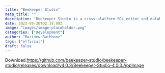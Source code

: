 ```yaml
---
title: "Beekeeper Studio"
meta_title: ""
description: "Beekeeper Studio is a cross-platform SQL editor and database manager"
date: 2023-09-30T02:19:00Z
image: "images/image-placeholder.png"
categories: ["Development"]
author: "Matthew Rathbone"
tags: ["official"]
draft: false
---
```


Download:https://github.com/beekeeper-studio/beekeeper-studio/releases/download/v4.0.3/Beekeeper-Studio-4.0.3.AppImage
